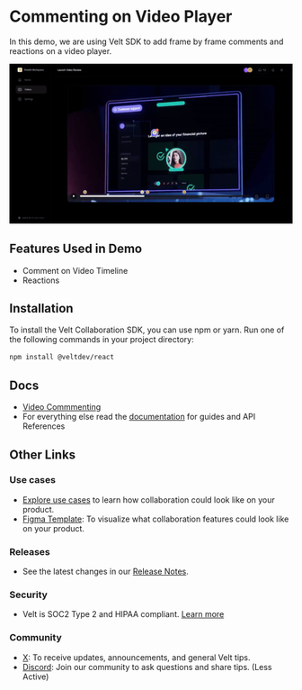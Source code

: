 # Commenting on Video Player

In this demo, we are using Velt SDK to add frame by frame comments and reactions on a video player.

![Sample App Video](sample-app-video.gif "Sample Video App")

## Features Used in Demo

- Comment on Video Timeline
- Reactions

## Installation

To install the Velt Collaboration SDK, you can use npm or yarn. Run one of the following commands in your project directory:

```zsh
npm install @veltdev/react
```

## Docs

- [Video Commmenting](https://docs.velt.dev/async-collaboration/comments/setup/video-player-setup/video-player-setup)
- For everything else read the [documentation](https://docs.velt.dev/get-started/overview) for guides and API References

## Other Links

### Use cases

- [Explore use cases](https://velt.dev/use-case) to learn how collaboration could look like on your product.
- [Figma Template](https://www.figma.com/community/file/1402312407969730816/velt-collaboration-kit): To visualize what collaboration features could look like on your product.

### Releases

- See the latest changes in our [Release Notes](https://docs.velt.dev/release-notes/).

### Security

- Velt is SOC2 Type 2 and HIPAA compliant. [Learn more](https://velt.dev/security)

### Community

- [X](https://x.com/veltjs): To receive updates, announcements, and general Velt tips.
- [Discord](https://discord.gg/GupvcYH27h): Join our community to ask questions and share tips. (Less Active)
